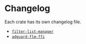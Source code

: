 # Changelog

Each crate has its own changelog file.

- [`filter-list-manager`](./crates/filter-list-manager/CHANGELOG.md)
- [`adguard-flm-ffi`](./crates/ffi/CHANGELOG.md)
